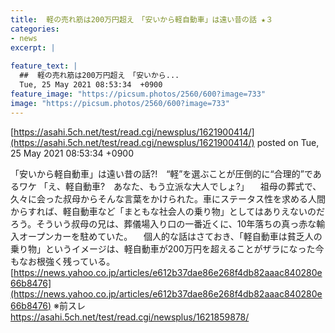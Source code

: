 ```yaml
---
title:  軽の売れ筋は200万円超え　「安いから軽自動車」は遠い昔の話 ★３  
categories:
- news
excerpt: |
  
feature_text: |
  ##  軽の売れ筋は200万円超え　「安いから...
  Tue, 25 May 2021 08:53:34  +0900
feature_image: "https://picsum.photos/2560/600?image=733"
image: "https://picsum.photos/2560/600?image=733"
---
```


[https://asahi.5ch.net/test/read.cgi/newsplus/1621900414/](https://asahi.5ch.net/test/read.cgi/newsplus/1621900414/)
posted on Tue, 25 May 2021 08:53:34  +0900

<!--more-->

「安いから軽自動車」は遠い昔の話?!　“軽”を選ぶことが圧倒的に“合理的”であるワケ 「え、軽自動車?　あなた、もう立派な大人でしょ?」 　祖母の葬式で、久々に会った叔母からそんな言葉をかけられた。車にステータス性を求める人間からすれば、軽自動車など「まともな社会人の乗り物」としてはありえないのだろう。そういう叔母の兄は、葬儀場入り口の一番近くに、10年落ちの真っ赤な輸入オープンカーを駐めていた。 　個人的な話はさておき、「軽自動車は貧乏人の乗り物」というイメージは、軽自動車が200万円を超えることがザラになった今もなお根強く残っている。 [https://news.yahoo.co.jp/articles/e612b37dae86e268f4db82aaac840280e66b8476](https://news.yahoo.co.jp/articles/e612b37dae86e268f4db82aaac840280e66b8476) ※前スレ https://asahi.5ch.net/test/read.cgi/newsplus/1621859878/
